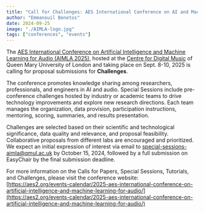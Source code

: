 ```yaml
---
title: "Call for Challenges: AES International Conference on AI and Machine Learning for Audio (AIMLA 2025)"
author: "Emmanouil Benetos"
date: 2024-09-25
image: "./AIMLA-logo.jpg"
tags: ["conferences", "events"]
---
```


The [AES International Conference on Artificial Intelligence and Machine Learning for Audio (AIMLA 2025)](https://aes2.org/contributions/2025-1st-aes-international-conference-on-artificial-intelligence-and-machine-learning-for-audio-call-for-contributions/), hosted at the [Centre for Digital Music](https://www.c4dm.eecs.qmul.ac.uk/) of Queen Mary University of London and taking place on Sept. 8-10, 2025 is calling for proposal submissions for <b>Challenges</b>.

The conference promotes knowledge sharing among researchers, professionals, and engineers in AI and audio. Special Sessions include pre-conference challenges hosted by industry or academic teams to drive technology improvements and explore new research directions. Each team manages the organization, data provision, participation instructions, mentoring, scoring, summaries, and results presentation. 

Challenges are selected based on their scientific and technological significance, data quality and relevance, and proposal feasibility. Collaborative proposals from different labs are encouraged and prioritized. We expect an initial expression of interest via email to [special-sessions-aimla@qmul.ac.uk](mailto:special-sessions-aimla@qmul.ac.uk) by October 15, 2024, followed by a full submission on EasyChair by the final submission deadline.

For more information on the Calls for Papers, Special Sessions, Tutorials, and Challenges, please visit the conference website: [https://aes2.org/events-calendar/2025-aes-international-conference-on-artificial-intelligence-and-machine-learning-for-audio/](https://aes2.org/events-calendar/2025-aes-international-conference-on-artificial-intelligence-and-machine-learning-for-audio/)
